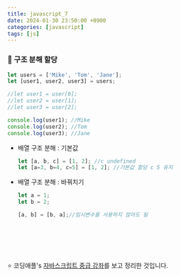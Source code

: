 ```yaml
---
title: javascript_7
date: 2024-01-30 23:50:00 +0900
categories: [javascript]
tags: [js]
---
```


### 🌟 구조 분해 할당

  ```javascript
  let users = ['Mike', 'Tom', 'Jane'];
  let [user1, user2, user3] = users;

  //let user1 = user[0];
  //let user2 = user[1];
  //let user3 = user[2];

  console.log(user1); //Mike
  console.log(user2); //Tom
  console.log(user3); //Jane
  ```

* 배열 구조 분해 : 기본값
  ```javascript
  let [a, b, c] = [1, 2]; //c undefined
  let [a=3, b=4, c=5] = [1, 2]; //기본값 할당 c 5 유지
  ```

* 배열 구조 분해 : 바꿔치기
  ```javascript
  let a = 1;
  let b = 2;

  [a, b] = [b, a];//임시변수를 사용하지 않아도 됨
  ```


<br><br><br><br>

:star: 코딩애플's [자바스크립트 중급 강좌](https://www.youtube.com/watch?v=lV7ulA7R5Nk&list=PLZKTXPmaJk8JZ2NAC538UzhY_UNqMdZB4&index=9)를 보고 정리한 것입니다.